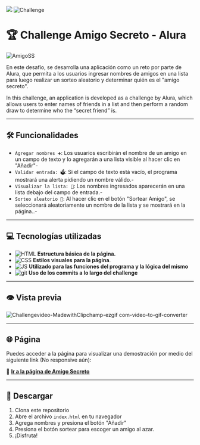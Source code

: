  ![](https://img.shields.io/badge/Desarrollador-GhCarlozz-blue) ![Challenge](https://img.shields.io/badge/Desafio-Finalizado!-green?labelColor=grey&style=flat&logo=checkmarx)
 # 🏆 Challenge Amigo Secreto - Alura 

![AmigoSS](https://github.com/user-attachments/assets/e5c4e4fa-005d-4ec9-914a-a2ce75d75ace)

En este desafío, se desarrolla una aplicación como un reto por parte de Alura, que permita a los usuarios ingresar nombres de amigos en una lista para luego realizar un sorteo aleatorio y determinar quién es el "amigo secreto".

In this challenge, an application is developed as a challenge by Alura, which allows users to enter names of friends in a list and then perform a random draw to determine who the “secret friend” is.
______

## 🛠️ Funcionalidades  
- `Agregar nombres ➕`: Los usuarios escribirán el nombre de un amigo en un campo de texto y lo agregarán a una lista visible al hacer clic en "Añadir"-
- `Validar entrada: 🗳️`:  Si el campo de texto está vacío, el programa mostrará una alerta pidiendo un nombre válido.-
- `Visualizar la lista: 📃`: Los nombres ingresados aparecerán en una lista debajo del campo de entrada.-
- `Sorteo aleatorio 🎉`: Al hacer clic en el botón "Sortear Amigo", se seleccionará aleatoriamente un nombre de la lista y se mostrará en la página..-

______
## 💻 Tecnologías utilizadas 
- ![HTML](https://img.shields.io/badge/HTML-grey?style=plastic&logo=html5) **Estructura básica de la página.**
- ![CSS](https://img.shields.io/badge/CSS-grey?style=plastic&logo=css3) **Estilos visuales para la página**.
- ![JS](https://img.shields.io/badge/JS-grey?style=plastic&logo=javascript) **Utilizado para las funciones del programa y la lógica del mismo**
- ![git](https://img.shields.io/badge/git-grey?style=plastic&logo=git) **Uso de los commits a lo largo del challenge**
______
## 👁️ Vista previa


![Challengevideo-MadewithClipchamp-ezgif com-video-to-gif-converter](https://github.com/user-attachments/assets/114b3afa-d33a-4af1-9042-209bc1464c68)





_______
## 🌐 Página 
Puedes acceder a la página para visualizar una demostración por medio del siguiente link (No responsive aún):

🎉 **[Ir a la página de Amigo Secreto](https://ghcarlozz.github.io/Challenge-Amigo-secreto/)**  
______

## 🚀 Descargar
1. Clona este repositorio
2. Abre el archivo `index.html` en tu navegador
3. Agrega nombres y presiona el botón "Añadir"
4. Presiona el botón sortear para escoger un amigo al azar.
5. ¡Disfruta!

